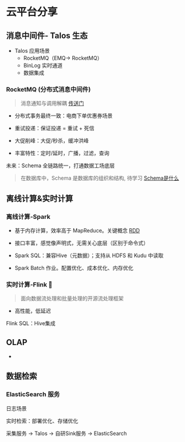 # 云平台分享

## 消息中间件- Talos 生态

* Talos 应用场景
  * RocketMQ（EMQ-> RocketMQ）
  * BinLog 实时通道
  * 数据集成  

### RocketMQ (分布式消息中间件)

> 消息通知与调用解耦 [传送门](http://rocketmq.apache.org/)

* 分布式事务最终一致：电商下单优惠券场景

* 重试投递：保证投递 = 重试 + 死信

* 大促削峰：大促/秒杀，缓冲洪峰 

* 丰富特性：定时/延时，广播，过滤，查询

未来：Schema 全链路统一，打通数据工场底层

> 在数据库中，Schema 是数据库的组织和结构, 待学习 [Schema是什么](https://www.zhihu.com/question/20355738/answer/111087933)

## 离线计算&实时计算

### 离线计算-Spark

* 基于内存计算，效率高于 MapReduce。关键概念 [RDD](https://www.tutorialspoint.com/apache_spark/apache_spark_rdd.htm)

* 接口丰富，感觉像声明式，无需关心底层（区别于命令式）

* Spark SQL：兼容Hive（元数据）；支持从 HDFS 和 Kudu 中读取
* Spark Batch 作业。配置优化、成本优化、内存优化

### 实时计算-Flink 🌟

> 面向数据流处理和批量处理的开源流处理框架

* 高性能，低延迟

Flink SQL：Hive集成

## OLAP

-

## 数据检索

### ElasticSearch 服务

日志场景 

实时检索：部署优化、存储优化

采集服务 -> Talos  -> 自研Sink服务 -> ElasticSearch


